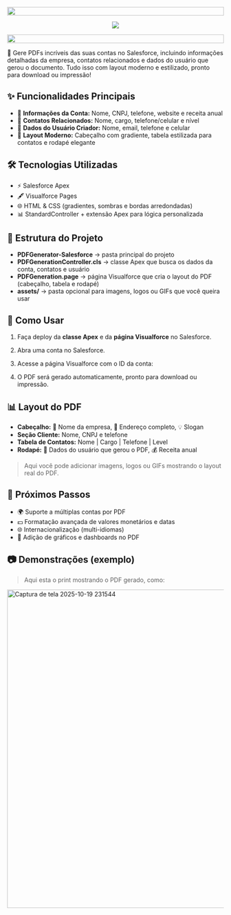 <p align="center">
  <img src="https://i.imgur.com/dBaSKWF.gif" height="20" width="100%">
</p>

<div align="center" style="display: flex; flex-wrap: wrap; justify-content: center;">
    <img src="https://gist.githubusercontent.com/EliasArauj/80793729ee3fee31dce612222cdad772/raw/6ccad9e1dfa0e8039b41db1174afc1f9f2cbeaf4/Gera%2520PDF%252002.svg" width="">
</div>

<p align="center">
  <img src="https://i.imgur.com/dBaSKWF.gif" height="20" width="100%">
</p>


🚀 Gere PDFs incríveis das suas contas no Salesforce, incluindo informações detalhadas da empresa, contatos relacionados e dados do usuário que gerou o documento. Tudo isso com layout moderno e estilizado, pronto para download ou impressão!

<!-- Seção de funcionalidades principais -->
## ✨ Funcionalidades Principais

- 🏢 **Informações da Conta:** Nome, CNPJ, telefone, website e receita anual  
  <!-- Dica: Você pode alterar os campos da conta para mostrar outros dados como endereço ou número de funcionários -->
- 👥 **Contatos Relacionados:** Nome, cargo, telefone/celular e nível  
  <!-- Observação: Use o campo customizado Level__c ou outro campo de interesse -->
- 👤 **Dados do Usuário Criador:** Nome, email, telefone e celular  
  <!-- Nota: Pega automaticamente o usuário logado que gerou o PDF -->
- 🎨 **Layout Moderno:** Cabeçalho com gradiente, tabela estilizada para contatos e rodapé elegante  
  <!-- Dica: Estilos podem ser ajustados no CSS inline da página Visualforce -->

<!-- Tecnologias utilizadas -->
## 🛠 Tecnologias Utilizadas

- ⚡ Salesforce Apex  
- 🖋 Visualforce Pages  
- 🌐 HTML & CSS (gradientes, sombras e bordas arredondadas)  
- 📊 StandardController + extensão Apex para lógica personalizada  
  <!-- Essa abordagem separa lógica de dados (Apex) do layout (Visualforce) -->

<!-- Estrutura do projeto -->
## 📂 Estrutura do Projeto

- **PDFGenerator-Salesforce** → pasta principal do projeto  
- **PDFGenerationController.cls** → classe Apex que busca os dados da conta, contatos e usuário  
- **PDFGeneration.page** → página Visualforce que cria o layout do PDF (cabeçalho, tabela e rodapé)  
- **assets/** → pasta opcional para imagens, logos ou GIFs que você queira usar  
  <!-- Subpastas podem ser criadas para organizar imagens ou arquivos extras -->

<!-- Como usar -->
## 🚀 Como Usar

1. Faça deploy da **classe Apex** e da **página Visualforce** no Salesforce.  
2. Abra uma conta no Salesforce.  
3. Acesse a página Visualforce com o ID da conta:

4. O PDF será gerado automaticamente, pronto para download ou impressão.  
<!-- Pode criar um botão na página da conta para gerar o PDF diretamente -->

<!-- Layout do PDF -->
## 📊 Layout do PDF

- **Cabeçalho:** 🏢 Nome da empresa, 📍 Endereço completo, 💡 Slogan  
- **Seção Cliente:** Nome, CNPJ e telefone  
- **Tabela de Contatos:** Nome | Cargo | Telefone | Level  
- **Rodapé:** 👤 Dados do usuário que gerou o PDF, 💰 Receita anual  

> Aqui você pode adicionar imagens, logos ou GIFs mostrando o layout real do PDF.  
<!-- Adicionar prints do PDF ajuda o leitor a visualizar o resultado -->

<!-- Próximos passos -->
## 🎨 Próximos Passos

- 🌍 Suporte a múltiplas contas por PDF  
- 💵 Formatação avançada de valores monetários e datas  
- 🌐 Internacionalização (multi-idiomas)  
- 📸 Adição de gráficos e dashboards no PDF  

<!-- Demonstrações -->
## 📷 Demonstrações (exemplo)

> Aqui esta o print mostrando o PDF gerado, como:  

<!-- Imagem do seu projeto -->
<img width="569" height="739" alt="Captura de tela 2025-10-19 231544" src="https://github.com/user-attachments/assets/d740dcac-6b40-4059-9c32-37500ff67e55" />
